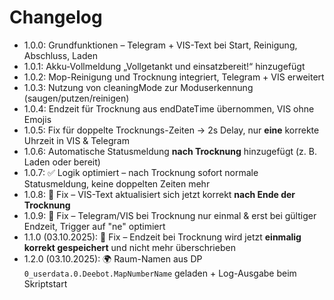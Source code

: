 # Changelog

- 1.0.0: Grundfunktionen – Telegram + VIS-Text bei Start, Reinigung, Abschluss, Laden
- 1.0.1: Akku-Vollmeldung „Vollgetankt und einsatzbereit!“ hinzugefügt
- 1.0.2: Mop-Reinigung und Trocknung integriert, Telegram + VIS erweitert
- 1.0.3: Nutzung von cleaningMode zur Moduserkennung (saugen/putzen/reinigen)
- 1.0.4: Endzeit für Trocknung aus endDateTime übernommen, VIS ohne Emojis
- 1.0.5: Fix für doppelte Trocknungs-Zeiten → 2s Delay, nur **eine** korrekte Uhrzeit in VIS & Telegram
- 1.0.6: Automatische Statusmeldung **nach Trocknung** hinzugefügt (z. B. Laden oder bereit)
- 1.0.7: ✅ Logik optimiert – nach Trocknung sofort normale Statusmeldung, keine doppelten Zeiten mehr
- 1.0.8: 🧪 Fix – VIS-Text aktualisiert sich jetzt korrekt **nach Ende der Trocknung**
- 1.0.9: 🔧 Fix – Telegram/VIS bei Trocknung nur einmal & erst bei gültiger Endzeit, Trigger auf "ne" optimiert
- 1.1.0 (03.10.2025): 🧼 Fix – Endzeit bei Trocknung wird jetzt **einmalig korrekt gespeichert** und nicht mehr überschrieben
- 1.2.0 (03.10.2025): 🌍 Raum-Namen aus DP `0_userdata.0.Deebot.MapNumberName` geladen + Log-Ausgabe beim Skriptstart
